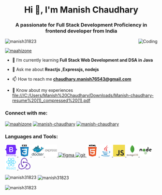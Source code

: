 <h1 align="center">Hi 👋, I'm Manish Chaudhary</h1>
<h3 align="center">A passionate for Full Stack Development Proficiency in frontend developer from India</h3>

<img align="right" alt="Coding" with="400" src="https://api.kaltimprov.go.id/img/gifs/think.gif">

<p align="left"> <img src="https://komarev.com/ghpvc/?username=manish31823&label=Profile%20views&color=0e75b6&style=flat" alt="manish31823" /> </p>

<p align="left"> <a href="https://twitter.com/maahizone" target="blank"><img src="https://img.shields.io/twitter/follow/maahizone?logo=twitter&style=for-the-badge" alt="maahizone" /></a> </p>

- 🌱 I’m currently learning **Full Stack Web Development and DSA in Java**

- 💬 Ask me about **Reactjs ,Expressjs, nodejs**

- 📫 How to reach me **chaudhary.manish76543@gmail.com**

- 📄 Know about my experiences [file:///C:/Users/Manish%20Chaudhary/Downloads/Manish-chaudhary-resume%20(1)_compressed%20(1).pdf](file:///C:/Users/Manish%20Chaudhary/Downloads/Manish-chaudhary-resume%20(1)_compressed%20(1).pdf)

<h3 align="left">Connect with me:</h3>
<p align="left">
<a href="https://twitter.com/maahizone" target="blank"><img align="center" src="https://raw.githubusercontent.com/rahuldkjain/github-profile-readme-generator/master/src/images/icons/Social/twitter.svg" alt="maahizone" height="30" width="40" /></a>
<a href="https://linkedin.com/in/manish-chaudhary" target="blank"><img align="center" src="https://raw.githubusercontent.com/rahuldkjain/github-profile-readme-generator/master/src/images/icons/Social/linked-in-alt.svg" alt="manish-chaudhary" height="30" width="40" /></a>
<a href="https://stackoverflow.com/users/manish-chaudhary" target="blank"><img align="center" src="https://raw.githubusercontent.com/rahuldkjain/github-profile-readme-generator/master/src/images/icons/Social/stack-overflow.svg" alt="manish-chaudhary" height="30" width="40" /></a>
</p>

<h3 align="left">Languages and Tools:</h3>
<p align="left"> <a href="https://getbootstrap.com" target="_blank" rel="noreferrer"> <img src="https://raw.githubusercontent.com/devicons/devicon/master/icons/bootstrap/bootstrap-plain-wordmark.svg" alt="bootstrap" width="40" height="40"/> </a> <a href="https://www.w3schools.com/css/" target="_blank" rel="noreferrer"> <img src="https://raw.githubusercontent.com/devicons/devicon/master/icons/css3/css3-original-wordmark.svg" alt="css3" width="40" height="40"/> </a> <a href="https://www.docker.com/" target="_blank" rel="noreferrer"> <img src="https://raw.githubusercontent.com/devicons/devicon/master/icons/docker/docker-original-wordmark.svg" alt="docker" width="40" height="40"/> </a> <a href="https://expressjs.com" target="_blank" rel="noreferrer"> <img src="https://raw.githubusercontent.com/devicons/devicon/master/icons/express/express-original-wordmark.svg" alt="express" width="40" height="40"/> </a> <a href="https://www.figma.com/" target="_blank" rel="noreferrer"> <img src="https://www.vectorlogo.zone/logos/figma/figma-icon.svg" alt="figma" width="40" height="40"/> </a> <a href="https://git-scm.com/" target="_blank" rel="noreferrer"> <img src="https://www.vectorlogo.zone/logos/git-scm/git-scm-icon.svg" alt="git" width="40" height="40"/> </a> <a href="https://www.w3.org/html/" target="_blank" rel="noreferrer"> <img src="https://raw.githubusercontent.com/devicons/devicon/master/icons/html5/html5-original-wordmark.svg" alt="html5" width="40" height="40"/> </a> <a href="https://www.java.com" target="_blank" rel="noreferrer"> <img src="https://raw.githubusercontent.com/devicons/devicon/master/icons/java/java-original.svg" alt="java" width="40" height="40"/> </a> <a href="https://developer.mozilla.org/en-US/docs/Web/JavaScript" target="_blank" rel="noreferrer"> <img src="https://raw.githubusercontent.com/devicons/devicon/master/icons/javascript/javascript-original.svg" alt="javascript" width="40" height="40"/> </a> <a href="https://www.mongodb.com/" target="_blank" rel="noreferrer"> <img src="https://raw.githubusercontent.com/devicons/devicon/master/icons/mongodb/mongodb-original-wordmark.svg" alt="mongodb" width="40" height="40"/> </a> <a href="https://nodejs.org" target="_blank" rel="noreferrer"> <img src="https://raw.githubusercontent.com/devicons/devicon/master/icons/nodejs/nodejs-original-wordmark.svg" alt="nodejs" width="40" height="40"/> </a> <a href="https://reactjs.org/" target="_blank" rel="noreferrer"> <img src="https://raw.githubusercontent.com/devicons/devicon/master/icons/react/react-original-wordmark.svg" alt="react" width="40" height="40"/> </a> <a href="https://redux.js.org" target="_blank" rel="noreferrer"> <img src="https://raw.githubusercontent.com/devicons/devicon/master/icons/redux/redux-original.svg" alt="redux" width="40" height="40"/> </a> </p>

<p><img align="left" src="https://github-readme-stats.vercel.app/api/top-langs?username=manish31823&show_icons=true&locale=en&layout=compact" alt="manish31823" /></p>

<p>&nbsp;<img align="center" src="https://github-readme-stats.vercel.app/api?username=manish31823&show_icons=true&locale=en" alt="manish31823" /></p>

<p><img align="center" src="https://github-readme-streak-stats.herokuapp.com/?user=manish31823&" alt="manish31823" /></p>

